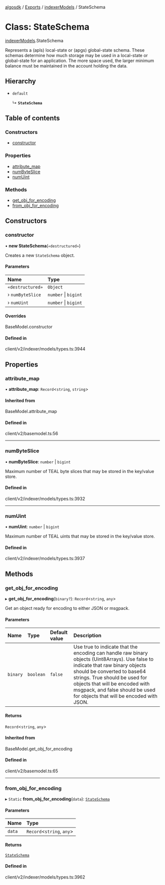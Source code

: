 [algosdk](../README.md) / [Exports](../modules.md) / [indexerModels](../modules/indexerModels.md) / StateSchema

# Class: StateSchema

[indexerModels](../modules/indexerModels.md).StateSchema

Represents a (apls) local-state or (apgs) global-state schema. These schemas
determine how much storage may be used in a local-state or global-state for an
application. The more space used, the larger minimum balance must be maintained
in the account holding the data.

## Hierarchy

- `default`

  ↳ **`StateSchema`**

## Table of contents

### Constructors

- [constructor](indexerModels.StateSchema.md#constructor)

### Properties

- [attribute\_map](indexerModels.StateSchema.md#attribute_map)
- [numByteSlice](indexerModels.StateSchema.md#numbyteslice)
- [numUint](indexerModels.StateSchema.md#numuint)

### Methods

- [get\_obj\_for\_encoding](indexerModels.StateSchema.md#get_obj_for_encoding)
- [from\_obj\_for\_encoding](indexerModels.StateSchema.md#from_obj_for_encoding)

## Constructors

### constructor

• **new StateSchema**(`«destructured»`)

Creates a new `StateSchema` object.

#### Parameters

| Name | Type |
| :------ | :------ |
| `«destructured»` | `Object` |
| › `numByteSlice` | `number` \| `bigint` |
| › `numUint` | `number` \| `bigint` |

#### Overrides

BaseModel.constructor

#### Defined in

client/v2/indexer/models/types.ts:3944

## Properties

### attribute\_map

• **attribute\_map**: `Record`\<`string`, `string`\>

#### Inherited from

BaseModel.attribute\_map

#### Defined in

client/v2/basemodel.ts:56

___

### numByteSlice

• **numByteSlice**: `number` \| `bigint`

Maximum number of TEAL byte slices that may be stored in the key/value store.

#### Defined in

client/v2/indexer/models/types.ts:3932

___

### numUint

• **numUint**: `number` \| `bigint`

Maximum number of TEAL uints that may be stored in the key/value store.

#### Defined in

client/v2/indexer/models/types.ts:3937

## Methods

### get\_obj\_for\_encoding

▸ **get_obj_for_encoding**(`binary?`): `Record`\<`string`, `any`\>

Get an object ready for encoding to either JSON or msgpack.

#### Parameters

| Name | Type | Default value | Description |
| :------ | :------ | :------ | :------ |
| `binary` | `boolean` | `false` | Use true to indicate that the encoding can handle raw binary objects (Uint8Arrays). Use false to indicate that raw binary objects should be converted to base64 strings. True should be used for objects that will be encoded with msgpack, and false should be used for objects that will be encoded with JSON. |

#### Returns

`Record`\<`string`, `any`\>

#### Inherited from

BaseModel.get\_obj\_for\_encoding

#### Defined in

client/v2/basemodel.ts:65

___

### from\_obj\_for\_encoding

▸ `Static` **from_obj_for_encoding**(`data`): [`StateSchema`](indexerModels.StateSchema.md)

#### Parameters

| Name | Type |
| :------ | :------ |
| `data` | `Record`\<`string`, `any`\> |

#### Returns

[`StateSchema`](indexerModels.StateSchema.md)

#### Defined in

client/v2/indexer/models/types.ts:3962
